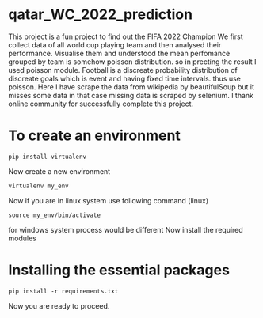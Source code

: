 # qatar_WC_2022_prediction
This project is a fun project to find out the FIFA 2022 Champion
We first collect data of all world cup playing team and then analysed their performance. Visualise them and understood the mean perfomance grouped by team is somehow poisson distribution. so in precting the result I used poisson module. Football is a discreate probability distribution of discreate goals which is event and having fixed time intervals. thus use poisson.
Here I have scrape the data from wikipedia by beautifulSoup but it misses some data in that case missing data is scraped by selenium. I thank online community for successfully complete this project.
# To create an environment
```
pip install virtualenv
```
Now create a new environment
```
virtualenv my_env
```
Now if you are in linux system use following command (linux)
```
source my_env/bin/activate
```
for windows system process would be different
Now install the required modules
# Installing the essential packages
```
pip install -r requirements.txt
```
Now you are ready to proceed.

